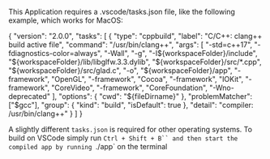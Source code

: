 This Application requires a .vscode/tasks.json file, like the following example, which works for MacOS:

{
    "version": "2.0.0",
    "tasks": [
     {
      "type": "cppbuild",
      "label": "C/C++: clang++ build active file",
      "command": "/usr/bin/clang++",
      "args": [
       "-std=c++17",
       "-fdiagnostics-color=always",
       "-Wall",
       "-g",
       "-I${workspaceFolder}/include",
       "${workspaceFolder}/lib/libglfw.3.3.dylib",
       "${workspaceFolder}/src/*.cpp",
       "${workspaceFolder}/src/glad.c",
       "-o",
       "${workspaceFolder}/app",
       "-framework",
       "OpenGL",
       "-framework",
       "Cocoa",
       "-framework",
       "IOKit",
       "-framework",
       "CoreVideo",
       "-framework",
       "CoreFoundation",
       "-Wno-deprecated"
      ],
      "options": {
       "cwd": "${fileDirname}"
      },
      "problemMatcher": ["$gcc"],
      "group": {
       "kind": "build",
       "isDefault": true
      },
      "detail": "compiler: /usr/bin/clang++"
     }
    ]
}

A slightly different `tasks.json` is required for other operating systems.
To build on VSCode simply run `Ctrl + Shift + B``
and then start the compiled app by running `./app` on the terminal

